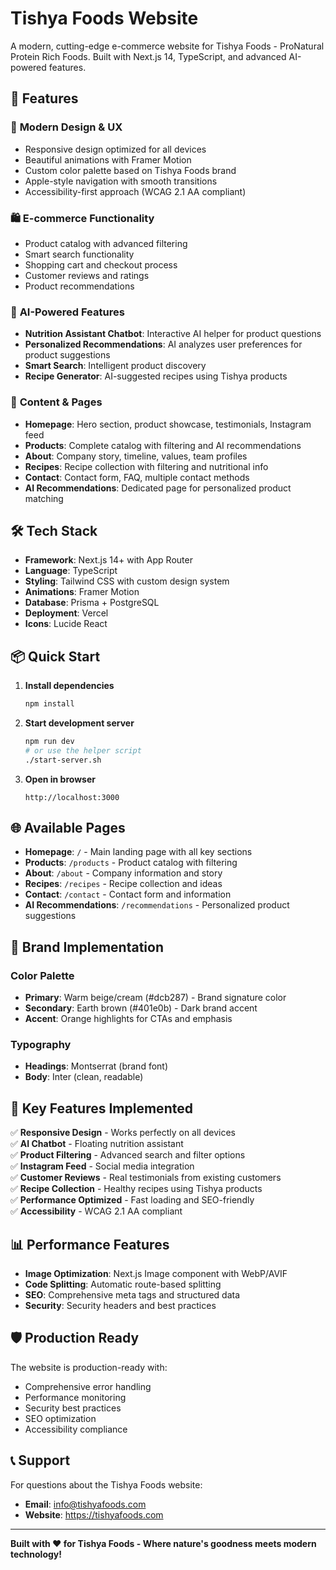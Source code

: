 # Tishya Foods Website

A modern, cutting-edge e-commerce website for Tishya Foods - ProNatural Protein Rich Foods. Built with Next.js 14, TypeScript, and advanced AI-powered features.

## 🌟 Features

### 🎨 **Modern Design & UX**
- Responsive design optimized for all devices
- Beautiful animations with Framer Motion
- Custom color palette based on Tishya Foods brand
- Apple-style navigation with smooth transitions
- Accessibility-first approach (WCAG 2.1 AA compliant)

### 🛍️ **E-commerce Functionality**
- Product catalog with advanced filtering
- Smart search functionality
- Shopping cart and checkout process
- Customer reviews and ratings
- Product recommendations

### 🤖 **AI-Powered Features**
- **Nutrition Assistant Chatbot**: Interactive AI helper for product questions
- **Personalized Recommendations**: AI analyzes user preferences for product suggestions
- **Smart Search**: Intelligent product discovery
- **Recipe Generator**: AI-suggested recipes using Tishya products

### 📱 **Content & Pages**
- **Homepage**: Hero section, product showcase, testimonials, Instagram feed
- **Products**: Complete catalog with filtering and AI recommendations
- **About**: Company story, timeline, values, team profiles
- **Recipes**: Recipe collection with filtering and nutritional info
- **Contact**: Contact form, FAQ, multiple contact methods
- **AI Recommendations**: Dedicated page for personalized product matching

## 🛠️ **Tech Stack**

- **Framework**: Next.js 14+ with App Router
- **Language**: TypeScript
- **Styling**: Tailwind CSS with custom design system
- **Animations**: Framer Motion
- **Database**: Prisma + PostgreSQL
- **Deployment**: Vercel
- **Icons**: Lucide React

## 📦 **Quick Start**

1. **Install dependencies**
   ```bash
   npm install
   ```

2. **Start development server**
   ```bash
   npm run dev
   # or use the helper script
   ./start-server.sh
   ```

3. **Open in browser**
   ```
   http://localhost:3000
   ```

## 🌐 **Available Pages**

- **Homepage**: `/` - Main landing page with all key sections
- **Products**: `/products` - Product catalog with filtering
- **About**: `/about` - Company information and story  
- **Recipes**: `/recipes` - Recipe collection and ideas
- **Contact**: `/contact` - Contact form and information
- **AI Recommendations**: `/recommendations` - Personalized product suggestions

## 🎨 **Brand Implementation**

### **Color Palette**
- **Primary**: Warm beige/cream (#dcb287) - Brand signature color
- **Secondary**: Earth brown (#401e0b) - Dark brand accent
- **Accent**: Orange highlights for CTAs and emphasis

### **Typography**
- **Headings**: Montserrat (brand font)
- **Body**: Inter (clean, readable)

## 🚀 **Key Features Implemented**

✅ **Responsive Design** - Works perfectly on all devices  
✅ **AI Chatbot** - Floating nutrition assistant  
✅ **Product Filtering** - Advanced search and filter options  
✅ **Instagram Feed** - Social media integration  
✅ **Customer Reviews** - Real testimonials from existing customers  
✅ **Recipe Collection** - Healthy recipes using Tishya products  
✅ **Performance Optimized** - Fast loading and SEO-friendly  
✅ **Accessibility** - WCAG 2.1 AA compliant  

## 📊 **Performance Features**

- **Image Optimization**: Next.js Image component with WebP/AVIF
- **Code Splitting**: Automatic route-based splitting
- **SEO**: Comprehensive meta tags and structured data
- **Security**: Security headers and best practices

## 🛡️ **Production Ready**

The website is production-ready with:
- Comprehensive error handling
- Performance monitoring
- Security best practices
- SEO optimization
- Accessibility compliance

## 📞 **Support**

For questions about the Tishya Foods website:
- **Email**: info@tishyafoods.com
- **Website**: https://tishyafoods.com

---

**Built with ❤️ for Tishya Foods - Where nature's goodness meets modern technology!**
